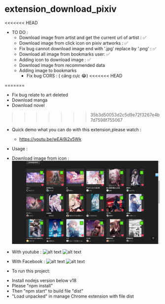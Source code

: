 # extension_download_pixiv

<<<<<<< HEAD


- TO DO :
  - Download image from artist and get the current url of artist : ✅
  - Download image from click icon on pixiv artworks : ✅
  - Fix bug cannot download image end with '.jpg' replace by '.png' : ✅ 
  - Download all image from bookmarks user: ✅
  - Adding icon to download image : ✅
  - Download image from recommended data
  - Adding image to bookmarks
    - Fix bug CORS : ( căng cực 😂)
<<<<<<< HEAD

=======
  - Fix bug relate to art deleted
  - Download manga
  - Download novel
>>>>>>> 35b3d50053d2c5d9e72f3267e4b7d7598f755067
  

- Quick demo what you can do with this extension,please watch :
    - https://youtu.be/wEAi9i2x5Wk
- Usage :

- Download image from icon :
  ![alt text](https://github.com/ShiaHp/extension_download_image_pixiv/blob/main/src/img/icon.png)
- With youtube :
  ![alt text](https://github.com/ShiaHp/extension_download_pixiv/blob/main/img/1.png)
  ![alt text](https://github.com/ShiaHp/extension_download_pixiv/blob/main/img/2.png)
- With Facebook :
  ![alt text](https://github.com/ShiaHp/extension_download_pixiv/blob/main/img/4.png)
  ![alt text](https://github.com/ShiaHp/extension_download_pixiv/blob/main/img/5.png)

* To run this project:

- Install nodejs version below v18
- Please "npm install"
- Then "npm start" to build file "dist"
- "Load unpacked" in manage Chrome extension with file dist


